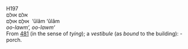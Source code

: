 H197  
אלם אוּלם  
אוּלָם אוּלָם ‎ ‘ûlâm ‘ûlâm  
*oo-lawm‘,* *oo-lawm‘*  
From [481](h0481) (in the sense of *tying*); a *vestibule* (as *bound*
to the building): - porch.  
